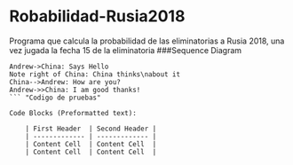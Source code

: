 # Robabilidad-Rusia2018
Programa que calcula la probabilidad de las eliminatorias a Rusia 2018, una vez jugada la fecha 15 de la eliminatoria
###Sequence Diagram
                    
```seq
Andrew->China: Says Hello 
Note right of China: China thinks\nabout it 
China-->Andrew: How are you? 
Andrew->>China: I am good thanks!
``` "Codigo de pruebas"

Code Blocks (Preformatted text):

    | First Header  | Second Header |
    | ------------- | ------------- |
    | Content Cell  | Content Cell  |
    | Content Cell  | Content Cell  |
